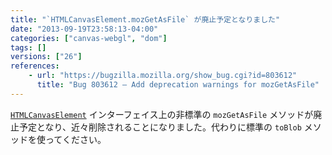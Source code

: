 ```yaml
---
title: "`HTMLCanvasElement.mozGetAsFile` が廃止予定となりました"
date: "2013-09-19T23:58:13-04:00"
categories: ["canvas-webgl", "dom"]
tags: []
versions: ["26"]
references:
    - url: "https://bugzilla.mozilla.org/show_bug.cgi?id=803612"
      title: "Bug 803612 – Add deprecation warnings for mozGetAsFile"
---
```

[`HTMLCanvasElement`](https://developer.mozilla.org/docs/Web/API/HTMLCanvasElement) インターフェイス上の非標準の `mozGetAsFile` メソッドが廃止予定となり、近々削除されることになりました。代わりに標準の `toBlob` メソッドを使ってください。
